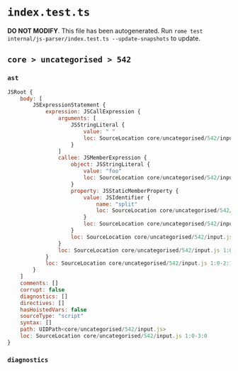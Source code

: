 # `index.test.ts`

**DO NOT MODIFY**. This file has been autogenerated. Run `rome test internal/js-parser/index.test.ts --update-snapshots` to update.

## `core > uncategorised > 542`

### `ast`

```javascript
JSRoot {
	body: [
		JSExpressionStatement {
			expression: JSCallExpression {
				arguments: [
					JSStringLiteral {
						value: " "
						loc: SourceLocation core/uncategorised/542/input.js 2:7-2:10
					}
				]
				callee: JSMemberExpression {
					object: JSStringLiteral {
						value: "foo"
						loc: SourceLocation core/uncategorised/542/input.js 1:0-1:5
					}
					property: JSStaticMemberProperty {
						value: JSIdentifier {
							name: "split"
							loc: SourceLocation core/uncategorised/542/input.js 2:1-2:6 (split)
						}
						loc: SourceLocation core/uncategorised/542/input.js 2:1-2:6 (split)
					}
					loc: SourceLocation core/uncategorised/542/input.js 1:0-2:6
				}
				loc: SourceLocation core/uncategorised/542/input.js 1:0-2:11
			}
			loc: SourceLocation core/uncategorised/542/input.js 1:0-2:11
		}
	]
	comments: []
	corrupt: false
	diagnostics: []
	directives: []
	hasHoistedVars: false
	sourceType: "script"
	syntax: []
	path: UIDPath<core/uncategorised/542/input.js>
	loc: SourceLocation core/uncategorised/542/input.js 1:0-3:0
}
```

### `diagnostics`

```

```

